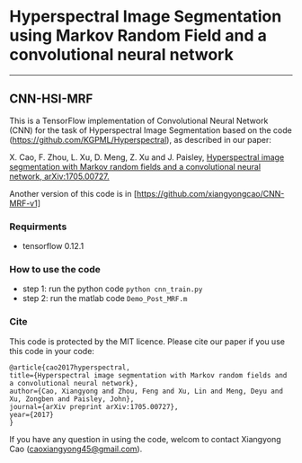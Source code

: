 # Hyperspectral Image Segmentation using Markov Random Field and a convolutional neural network ----------## **CNN-HSI-MRF**This is a TensorFlow implementation of Convolutional Neural Network (CNN) for the task of Hyperspectral Image Segmentation based on the code (https://github.com/KGPML/Hyperspectral), as described in our paper: X. Cao, F. Zhou, L. Xu, D. Meng, Z. Xu and J. Paisley, [Hyperspectral image segmentation with Markov random fields and a convolutional neural network, arXiv:1705.00727.](https://arxiv.org/pdf/1705.00727.pdf)Another version of this code is in [https://github.com/xiangyongcao/CNN-MRF-v1]### **Requirments** - tensorflow 0.12.1### **How to use the code** - step 1: run the python code `python cnn_train.py` - step 2: run the matlab code  `Demo_Post_MRF.m`### **Cite**This code is protected by the MIT licence. Please cite our paper if you use this code in your code:    @article{cao2017hyperspectral,    title={Hyperspectral image segmentation with Markov random fields and a convolutional neural network},    author={Cao, Xiangyong and Zhou, Feng and Xu, Lin and Meng, Deyu and Xu, Zongben and Paisley, John},    journal={arXiv preprint arXiv:1705.00727},    year={2017}    }    If you have any question in using the code, welcom to contact Xiangyong Cao (caoxiangyong45@gmail.com).